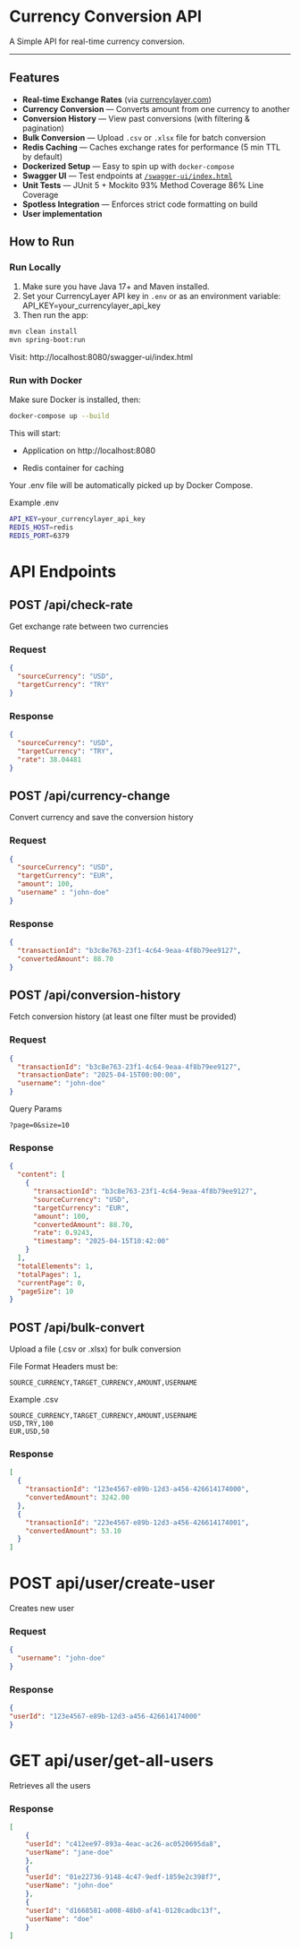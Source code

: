 # Currency Conversion API

A Simple API for real-time currency conversion.

---

## Features

- **Real-time Exchange Rates** (via [currencylayer.com](https://currencylayer.com))
- **Currency Conversion** — Converts amount from one currency to another
- **Conversion History** — View past conversions (with filtering & pagination)
- **Bulk Conversion** — Upload `.csv` or `.xlsx` file for batch conversion
- **Redis Caching** — Caches exchange rates for performance (5 min TTL by default)
- **Dockerized Setup** — Easy to spin up with `docker-compose`
- **Swagger UI** — Test endpoints at [`/swagger-ui/index.html`](http://localhost:8080/swagger-ui/index.html)
- **Unit Tests** — JUnit 5 + Mockito
   93% Method Coverage
   86% Line Coverage
- **Spotless Integration** — Enforces strict code formatting on build
- **User implementation** 


## How to Run

### Run Locally

1. Make sure you have Java 17+ and Maven installed.
2. Set your CurrencyLayer API key in `.env` or as an environment variable:
    API_KEY=your_currencylayer_api_key
3. Then run the app:
```bash
mvn clean install
mvn spring-boot:run
```

Visit: http://localhost:8080/swagger-ui/index.html

### Run with Docker
Make sure Docker is installed, then:

```bash
docker-compose up --build
```
This will start:


- Application on http://localhost:8080

- Redis container for caching

Your .env file will be automatically picked up by Docker Compose.

Example .env
```bash
API_KEY=your_currencylayer_api_key
REDIS_HOST=redis
REDIS_PORT=6379
```

# API Endpoints

## POST /api/check-rate
Get exchange rate between two currencies

### Request
```json
{
  "sourceCurrency": "USD",
  "targetCurrency": "TRY"
}
```

### Response
```json
{
  "sourceCurrency": "USD",
  "targetCurrency": "TRY",
  "rate": 38.04481
}
```

## POST /api/currency-change
Convert currency and save the conversion history

### Request
```json
{
  "sourceCurrency": "USD",
  "targetCurrency": "EUR",
  "amount": 100,
  "username" : "john-doe"
}
```

### Response
```json
{
  "transactionId": "b3c8e763-23f1-4c64-9eaa-4f8b79ee9127",
  "convertedAmount": 88.70
}
```

## POST /api/conversion-history
Fetch conversion history (at least one filter must be provided)

### Request
```json
{
  "transactionId": "b3c8e763-23f1-4c64-9eaa-4f8b79ee9127",
  "transactionDate": "2025-04-15T00:00:00",
  "username": "john-doe"
}
```

Query Params
```
?page=0&size=10
```


### Response
```json
{
  "content": [
    {
      "transactionId": "b3c8e763-23f1-4c64-9eaa-4f8b79ee9127",
      "sourceCurrency": "USD",
      "targetCurrency": "EUR",
      "amount": 100,
      "convertedAmount": 88.70,
      "rate": 0.9243,
      "timestamp": "2025-04-15T10:42:00"
    }
  ],
  "totalElements": 1,
  "totalPages": 1,
  "currentPage": 0,
  "pageSize": 10
}
```

## POST /api/bulk-convert
Upload a file (.csv or .xlsx) for bulk conversion

File Format
Headers must be:

```
SOURCE_CURRENCY,TARGET_CURRENCY,AMOUNT,USERNAME
```

Example .csv
```
SOURCE_CURRENCY,TARGET_CURRENCY,AMOUNT,USERNAME
USD,TRY,100
EUR,USD,50
```

### Response
```json
[
  {
    "transactionId": "123e4567-e89b-12d3-a456-426614174000",
    "convertedAmount": 3242.00
  },
  {
    "transactionId": "223e4567-e89b-12d3-a456-426614174001",
    "convertedAmount": 53.10
  }
]
```

# POST api/user/create-user
Creates new user

### Request
```json
{
  "username": "john-doe"
}
```

### Response
```json
{
"userId": "123e4567-e89b-12d3-a456-426614174000"
}
```

# GET api/user/get-all-users
Retrieves all the users

### Response
```json
[
    {
    "userId": "c412ee97-893a-4eac-ac26-ac0520695da8",
    "userName": "jane-doe"
    },
    {
    "userId": "01e22736-9148-4c47-9edf-1859e2c398f7",
    "userName": "john-doe"
    },
    {
    "userId": "d1668581-a008-48b0-af41-0128cadbc13f",
    "userName": "doe"
    }
]
```